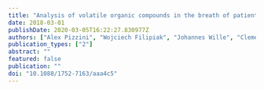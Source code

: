 ```yaml
---
title: "Analysis of volatile organic compounds in the breath of patients with stable or acute exacerbation of chronic obstructive pulmonary disease"
date: 2018-03-01
publishDate: 2020-03-05T16:22:27.830977Z
authors: ["Alex Pizzini", "Wojciech Filipiak", "Johannes Wille", "Clemens Ager", "Helmut Wiesenhofer", "Róbert Kubinec", "Jaroslav Blaško", "Christoph Tschurtschenthaler", "Chris A. Mayhew", "Günter Weiss", "Rosa Bellmann-Weiler"]
publication_types: ["2"]
abstract: ""
featured: false
publication: ""
doi: "10.1088/1752-7163/aaa4c5"
---
```


